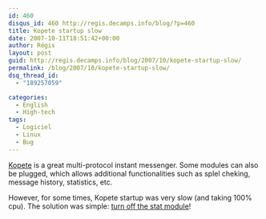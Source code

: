 ```yaml
---
id: 460
disqus_id: 460 http://regis.decamps.info/blog/?p=460
title: Kopete startup slow
date: 2007-10-11T18:51:42+00:00
author: Régis
layout: post
guid: http://regis.decamps.info/blog/2007/10/kopete-startup-slow/
permalink: /blog/2007/10/kopete-startup-slow/
dsq_thread_id:
  - "189257059"

categories:
  - English
  - High-tech
tags:
  - Logiciel
  - Linux
  - Bug
---
```

[Kopete](http://kopete.kde.org/) is a great multi-protocol instant messenger. Some modules can also be plugged, which allows additional functionalities such as splel cheking, message history, statistics, etc.

However, for some times, Kopete startup was very slow (and taking 100% cpu). The solution was simple: [turn off the stat module](http://bugs.kde.org/show_bug.cgi?id=139347)!
